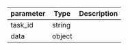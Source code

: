 | parameter | Type | Description |
| ----------- | ----------- |----------- |
| task_id  |  string  |    |
| data  |  object  |    |